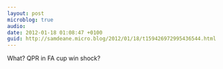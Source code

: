```yaml
---
layout: post
microblog: true
audio: 
date: 2012-01-18 01:08:47 +0100
guid: http://samdeane.micro.blog/2012/01/18/t159426972995436544.html
---
```

What? QPR in FA cup win shock?
